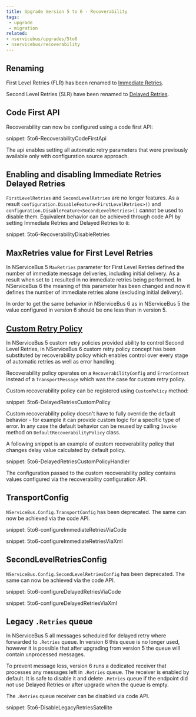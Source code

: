 ```yaml
---
title: Upgrade Version 5 to 6 - Recoverability
tags:
 - upgrade
 - migration
related:
- nservicebus/upgrades/5to6
- nservicebus/recoverability
---
```


## Renaming

First Level Retries (FLR) has been renamed to [Immediate Retries](/nservicebus/recoverability/#immediate-retries).

Second Level Retries (SLR) have been renamed to [Delayed Retries](/nservicebus/recoverability/#delayed-retries).


## Code First API

Recoverability can now be configured using a code first API:

snippet: 5to6-RecoverabilityCodeFirstApi

The api enables setting all automatic retry parameters that were previously available only with configuration source approach.


## Enabling and disabling Immediate Retries Delayed Retries

`FirstLevelRetries` and `SecondLevelRetries` are no longer features. As a result `configuration.DisableFeature<FirstLevelRetries>()` and `configuration.DisableFeature<SecondLevelRetries>()` cannot be used to disable them. Equivalent behavior can be achieved through code API by setting Immediate Retries and Delayed Retries to `0`:

snippet: 5to6-RecoverabilityDisableRetries


## MaxRetries value for First Level Retries

In NServiceBus 5 `MaxRetries` parameter for First Level Retries defined the number of immediate message deliveries, including initial delivery. As a result when set to `1` resulted in no immediate retries being performed. In NServiceBus 6 the meaning of this parameter has been changed and now it defines the number of immediate retries alone (excluding initial delivery). 

In order to get the same behavior in NServiceBus 6 as in NServiceBus 5 the value configured in version 6 should be one less than in version 5.


## [Custom Retry Policy](/nservicebus/recoverability/custom-recoverability-policy.md)

In NServiceBus 5 custom retry policies provided ability to control Second Level Retries, in NServiceBus 6 custom retry policy concept has been substituted by recoverability policy which enables control over every stage of automatic retries as well as error handling.

Recoverability policy operates on a `RecoverabilityConfig` and `ErrorContext` instead of a `TransportMessage` which was the case for custom retry policy.

Custom recoverability policy can be registered using `CustomPolicy` method:

snippet: 5to6-DelayedRetriesCustomPolicy

Custom recoverability policy doesn't have to fully override the default behavior - for example it can provide custom logic for a specific type of error. In any case the default behavior can be reused by calling `Invoke` method on `DefaultRecoverabilityPolicy` class. 

A following snippet is an example of custom recoverability policy that changes delay value calculated by default policy.

snippet: 5to6-DelayedRetriesCustomPolicyHandler

The configuration passed to the custom recoverability policy contains values configured via the recoverability configuration API.


## TransportConfig

`NServiceBus.Config.TransportConfig` has been deprecated. The same can now be achieved via the code API.

snippet: 5to6-configureImmediateRetriesViaCode

snippet: 5to6-configureImmediateRetriesViaXml


## SecondLevelRetriesConfig

`NServiceBus.Config.SecondLevelRetriesConfig` has been deprecated. The same can now be achieved via the code API.

snippet: 5to6-configureDelayedRetriesViaCode

snippet: 5to6-configureDelayedRetriesViaXml

## Legacy `.Retries` queue

In NServiceBus 5 all messages scheduled for delayed retry where forwarded to `.Retries` queue. In version 6 this queue is no longer used, however it is possible that after upgrading from version 5 the queue will contain unprocessed messages.

To prevent message loss, version 6 runs a dedicated receiver that processes any messages left in `.Retries` queue. The receiver is enabled by default. It is safe to disable it and delete `.Retries` queue if the endpoint did not use Delayed Retries or after upgrade when the queue is empty.   

The `.Retries` queue receiver can be disabled via code API.

snippet: 5to6-DisableLegacyRetriesSatellite  
